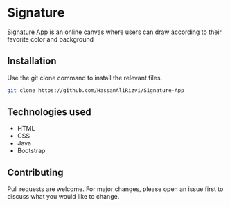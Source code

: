 # Signature

[Signature App](https://hassanalirizvi.github.io/Signature-App/) is an online canvas where users can draw according to their favorite color and background

## Installation

Use the git clone command to install the relevant files.

```bash
git clone https://github.com/HassanAliRizvi/Signature-App
```

## Technologies used

- HTML
- CSS
- Java
- Bootstrap


## Contributing

Pull requests are welcome. For major changes, please open an issue first
to discuss what you would like to change.

